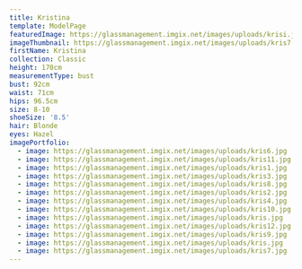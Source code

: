 ```yaml
---
title: Kristina
template: ModelPage
featuredImage: https://glassmanagement.imgix.net/images/uploads/krisi.jpg
imageThumbnail: https://glassmanagement.imgix.net/images/uploads/kris7.jpg
firstName: Kristina
collection: Classic
height: 170cm
measurementType: bust
bust: 92cm
waist: 71cm
hips: 96.5cm
size: 8-10
shoeSize: '8.5'
hair: Blonde
eyes: Hazel
imagePortfolio:
  - image: https://glassmanagement.imgix.net/images/uploads/kris6.jpg
  - image: https://glassmanagement.imgix.net/images/uploads/kris11.jpg
  - image: https://glassmanagement.imgix.net/images/uploads/kris1.jpg
  - image: https://glassmanagement.imgix.net/images/uploads/kris3.jpg
  - image: https://glassmanagement.imgix.net/images/uploads/kris8.jpg
  - image: https://glassmanagement.imgix.net/images/uploads/kris2.jpg
  - image: https://glassmanagement.imgix.net/images/uploads/kris4.jpg
  - image: https://glassmanagement.imgix.net/images/uploads/kris10.jpg
  - image: https://glassmanagement.imgix.net/images/uploads/kris.jpg
  - image: https://glassmanagement.imgix.net/images/uploads/kris12.jpg
  - image: https://glassmanagement.imgix.net/images/uploads/kris9.jpg
  - image: https://glassmanagement.imgix.net/images/uploads/kris.jpg
  - image: https://glassmanagement.imgix.net/images/uploads/kris7.jpg
---
```


